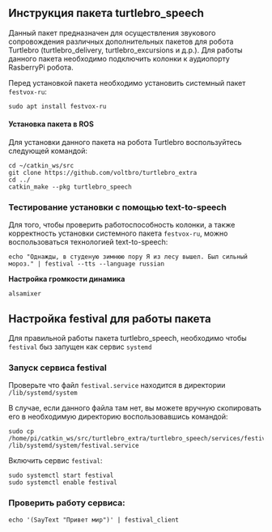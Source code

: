 
## Инструкция пакета turtlebro_speech

Данный пакет предназначен для осуществления звукового сопровождения различных дополнительных пакетов для робота Turtlebro (turtlebro_delivery, turtlebro_excursions и д.р.). Для работы данного пакета необходимо подключить колонки к аудиопорту RasberryPi робота.

Перед установкой пакета необходимо установить системный пакет `festvox-ru`:

```
sudo apt install festvox-ru
```

#### Установка пакета в ROS 

Для установки данного пакета на робота Turtlebro воспользуйтесь следующей командой:
```
cd ~/catkin_ws/src
git clone https://github.com/voltbro/turtlebro_extra
cd ../
catkin_make --pkg turtlebro_speech
```

### Тестирование установки с помощью text-to-speech

Для того, чтобы проверить работоспособность колонки, а также корректность установки системного пакета `festvox-ru`, можно воспользоваться технологией text-to-speech:
```
echo "Однажды, в студеную зимнюю пору Я из лесу вышел. Был сильный мороз." | festival --tts --language russian
```

__Настройка громкости динамика__
```
alsamixer
```

## Настройка festival для работы пакета

Для правильной работы пакета turtlebro_speech, необходимо чтобы ```festival``` быз запущен как сервис ```systemd```

### Запуск сервиса festival

Проверьте что файл ```festival.service``` находится в директории ```/lib/systemd/system```

В случае, если данного файла там нет, вы можете вручную скопировать его в необходимую директорию воспользовавшись командой:
```
sudo cp /home/pi/catkin_ws/src/turtlebro_extra/turtlebro_speech/services/festival.service /lib/systemd/system/festival.service
```


Включить сервис ```festival```:
```
sudo systemctl start festival
sudo systemctl enable festival
```

### Проверить работу сервиса:
```
echo '(SayText "Привет мир")' | festival_client
```
